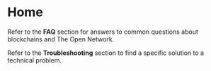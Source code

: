 # Home

Refer to the **FAQ** section for answers to common questions about blockchains and The Open Network.

Refer to the **Troubleshooting** section to find a specific solution to a technical problem.

